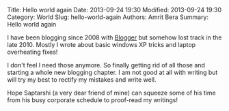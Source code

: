Title: Hello world again
Date: 2013-09-24 19:30
Modified: 2013-09-24 19:30
Category: World
Slug: hello-world-again
Authors: Amrit Bera
Summary: Hello world again

I have been blogging since 2008 with [Blogger](http://www.blogger.com/profile/12782589332515008638) but somehow lost track in the late 2010. Mostly I wrote about basic windows XP tricks and laptop overheating fixes!

I don't feel I need those anymore. So finally getting rid of all those and starting a whole new blogging chapter. I am not good at all with writing but will try my best to rectify my mistakes and write well.

Hope Saptarshi (a very dear friend of mine) can squeeze some of his time from his busy corporate schedule to proof-read my writings!
